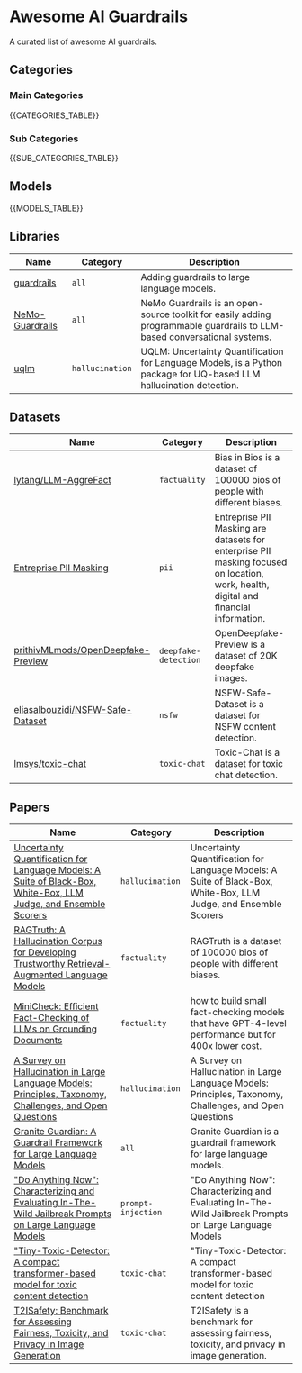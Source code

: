 # Awesome AI Guardrails

A curated list of awesome AI guardrails.

## Categories

### Main Categories

{{CATEGORIES_TABLE}}

### Sub Categories

{{SUB_CATEGORIES_TABLE}}

## Models

{{MODELS_TABLE}}

## Libraries

| Name | Category | Description |
|------|----------|-------------|
| [guardrails](https://github.com/guardrails-ai/guardrails) | `all` | Adding guardrails to large language models. |
| [NeMo-Guardrails](https://github.com/NVIDIA/NeMo-Guardrails) | `all` | NeMo Guardrails is an open-source toolkit for easily adding programmable guardrails to LLM-based conversational systems. |
| [uqlm](https://github.com/cvs-health/uqlm) | `hallucination` | UQLM: Uncertainty Quantification for Language Models, is a Python package for UQ-based LLM hallucination detection. |

## Datasets

| Name | Category | Description |
|------|----------|-------------|
| [lytang/LLM-AggreFact](https://huggingface.co/datasets/lytang/LLM-AggreFact) | `factuality` | Bias in Bios is a dataset of 100000 bios of people with different biases. |
| [Entreprise PII Masking](https://huggingface.co/collections/ai4privacy/entreprise-pii-masking-68255aab0ad327ba71f3210f) | `pii` | Entreprise PII Masking are datasets for enterprise PII masking focused on location, work, health, digital and financial information. |
| [prithivMLmods/OpenDeepfake-Preview](https://huggingface.co/datasets/prithivMLmods/OpenDeepfake-Preview) | `deepfake-detection` | OpenDeepfake-Preview is a dataset of 20K deepfake images. |
| [eliasalbouzidi/NSFW-Safe-Dataset](https://huggingface.co/datasets/eliasalbouzidi/NSFW-Safe-Dataset?not-for-all-audiences=true) | `nsfw` | NSFW-Safe-Dataset is a dataset for NSFW content detection. |
| [lmsys/toxic-chat](https://huggingface.co/datasets/lmsys/toxic-chat) | `toxic-chat` | Toxic-Chat is a dataset for toxic chat detection. |

## Papers

| Name | Category | Description |
|------|----------|-------------|
| [Uncertainty Quantification for Language Models: A Suite of Black-Box, White-Box, LLM Judge, and Ensemble Scorers](https://arxiv.org/abs/2504.19254) | `hallucination` | Uncertainty Quantification for Language Models: A Suite of Black-Box, White-Box, LLM Judge, and Ensemble Scorers |
| [RAGTruth: A Hallucination Corpus for Developing Trustworthy Retrieval-Augmented Language Models](https://arxiv.org/pdf/2401.00396) | `factuality` | RAGTruth is a dataset of 100000 bios of people with different biases. |
| [MiniCheck: Efficient Fact-Checking of LLMs on Grounding Documents](https://arxiv.org/pdf/2404.10774) | `factuality` | how to build small fact-checking models that have GPT-4-level performance but for 400x lower cost. |
| [A Survey on Hallucination in Large Language Models: Principles, Taxonomy, Challenges, and Open Questions](https://arxiv.org/pdf/2311.05232) | `hallucination` | A Survey on Hallucination in Large Language Models: Principles, Taxonomy, Challenges, and Open Questions |
| [Granite Guardian: A Guardrail Framework for Large Language Models](https://arxiv.org/abs/2412.07724) | `all` | Granite Guardian is a guardrail framework for large language models. |
| ["Do Anything Now": Characterizing and Evaluating In-The-Wild Jailbreak Prompts on Large Language Models](https://arxiv.org/abs/2308.03825) | `prompt-injection` | "Do Anything Now": Characterizing and Evaluating In-The-Wild Jailbreak Prompts on Large Language Models |
| ["Tiny-Toxic-Detector: A compact transformer-based model for toxic content detection](https://arxiv.org/abs/2409.02114) | `toxic-chat` | "Tiny-Toxic-Detector: A compact transformer-based model for toxic content detection |
| [T2ISafety: Benchmark for Assessing Fairness, Toxicity, and Privacy in Image Generation](https://arxiv.org/abs/2501.12612) | `toxic-chat` | T2ISafety is a benchmark for assessing fairness, toxicity, and privacy in image generation. |